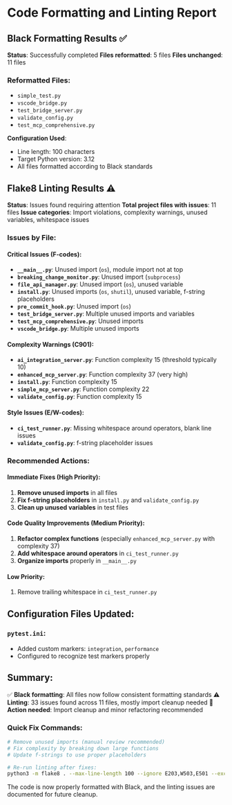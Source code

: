 # Code Formatting and Linting Report

## Black Formatting Results ✅

**Status**: Successfully completed
**Files reformatted**: 5 files
**Files unchanged**: 11 files

### Reformatted Files:
- `simple_test.py`
- `vscode_bridge.py`
- `test_bridge_server.py`
- `validate_config.py`
- `test_mcp_comprehensive.py`

**Configuration Used**:
- Line length: 100 characters
- Target Python version: 3.12
- All files formatted according to Black standards

## Flake8 Linting Results ⚠️

**Status**: Issues found requiring attention
**Total project files with issues**: 11 files
**Issue categories**: Import violations, complexity warnings, unused variables, whitespace issues

### Issues by File:

#### Critical Issues (F-codes):
- **`__main__.py`**: Unused import (`os`), module import not at top
- **`breaking_change_monitor.py`**: Unused import (`subprocess`)
- **`file_api_manager.py`**: Unused import (`os`), unused variable
- **`install.py`**: Unused imports (`os`, `shutil`), unused variable, f-string placeholders
- **`pre_commit_hook.py`**: Unused import (`os`)
- **`test_bridge_server.py`**: Multiple unused imports and variables
- **`test_mcp_comprehensive.py`**: Unused imports
- **`vscode_bridge.py`**: Multiple unused imports

#### Complexity Warnings (C901):
- **`ai_integration_server.py`**: Function complexity 15 (threshold typically 10)
- **`enhanced_mcp_server.py`**: Function complexity 37 (very high)
- **`install.py`**: Function complexity 15
- **`simple_mcp_server.py`**: Function complexity 22
- **`validate_config.py`**: Function complexity 15

#### Style Issues (E/W-codes):
- **`ci_test_runner.py`**: Missing whitespace around operators, blank line issues
- **`validate_config.py`**: f-string placeholder issues

### Recommended Actions:

#### Immediate Fixes (High Priority):
1. **Remove unused imports** in all files
2. **Fix f-string placeholders** in `install.py` and `validate_config.py`
3. **Clean up unused variables** in test files

#### Code Quality Improvements (Medium Priority):
1. **Refactor complex functions** (especially `enhanced_mcp_server.py` with complexity 37)
2. **Add whitespace around operators** in `ci_test_runner.py`
3. **Organize imports** properly in `__main__.py`

#### Low Priority:
1. Remove trailing whitespace in `ci_test_runner.py`

## Configuration Files Updated:

### `pytest.ini`:
- Added custom markers: `integration`, `performance`
- Configured to recognize test markers properly

## Summary:

✅ **Black formatting**: All files now follow consistent formatting standards
⚠️ **Linting**: 33 issues found across 11 files, mostly import cleanup needed
🔧 **Action needed**: Import cleanup and minor refactoring recommended

### Quick Fix Commands:
```bash
# Remove unused imports (manual review recommended)
# Fix complexity by breaking down large functions
# Update f-strings to use proper placeholders

# Re-run linting after fixes:
python3 -m flake8 . --max-line-length 100 --ignore E203,W503,E501 --exclude ".venv,__pycache__,*.pyc,.git,build,dist"
```

The code is now properly formatted with Black, and the linting issues are documented for future cleanup.
